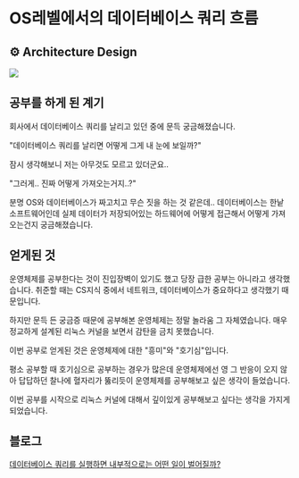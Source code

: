 # OS레벨에서의 데이터베이스 쿼리 흐름

## ⚙️ Architecture Design

<img src="https://github.com/user-attachments/assets/0c60f195-6e2f-4243-8673-9fbf6d18d118">

## 공부를 하게 된 계기
회사에서 데이터베이스 쿼리를 날리고 있던 중에 문득 궁금해졌습니다. 

"데이터베이스 쿼리를 날리면 어떻게 그게 내 눈에 보일까?"

잠시 생각해보니 저는 아무것도 모르고 있더군요..

"그러게.. 진짜 어떻게 가져오는거지..?"

분명 OS와 데이터베이스가 짜고치고 무슨 짓을 하는 것 같은데.. 데이터베이스는 한낱 소프트웨어인데 실제 데이터가 저장되어있는 하드웨어에 어떻게 접근해서 어떻게 가져오는건지 궁금해졌습니다.

## 얻게된 것
운영체제를 공부한다는 것이 진입장벽이 있기도 했고 당장 급한 공부는 아니라고 생각했습니다. 취준할 때는 CS지식 중에서 네트워크, 데이터베이스가 중요하다고 생각했기 때문입니다. 

하지만 문득 든 궁금증 때문에 공부해본 운영체제는 정말 놀라움 그 자체였습니다. 매우 정교하게 설계된 리눅스 커널을 보면서 감탄을 금치 못했습니다. 

이번 공부로 얻게된 것은 운영체제에 대한 "흥미"와 "호기심"입니다. 

평소 공부할 때 호기심으로 공부하는 경우가 많은데 운영체제에선 영 그 반응이 오지 않아 답답하던 찰나에 혈자리가 뚫리듯이 운영체제를 공부해보고 싶은 생각이 들었습니다. 

이번 공부를 시작으로 리눅스 커널에 대해서 깊이있게 공부해보고 싶다는 생각을 가지게 되었습니다. 

## 블로그
[데이터베이스 쿼리를 실행하면 내부적으로는 어떤 일이 벌어질까?](https://coding-review.tistory.com/563)
